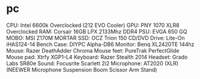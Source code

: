 # pc
CPU: Intel 6600k Overclocked (212 EVO Cooler)
GPU: PNY 1070 XLR8 Overclocked
RAM: Corsair 16GB LPX 2133Mhz DDR4
PSU: EVGA 650 GQ
MOBO: MSI Z170M MORTAR 
SSD: OCZ Trion 150
CD/DVD Drive: Lite-On iHAS124-14
Bench Case: DIYPC Alpha-DB6
Monitor: Benq XL2420TE 144hz
Mouse: Razer DeathAdder Chroma 
Mouse feet: PureTrak PerfectGlide
Mouse pad: Xtrfy XGP1-L4
Keyboard: Razer Stealth 2014
Headset: Grado Labs SR80e
Sound: Focusrite Scarlett 2i2
Microphone: AT2020 (XLR) (NEEWER Microphone Suspension Boom Scissor Arm Stand)
